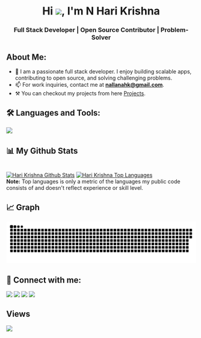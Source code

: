 <h1 align="center">Hi <img src="https://raw.githubusercontent.com/MartinHeinz/MartinHeinz/master/wave.gif" width="30px">, I'm <b>N Hari Krishna</b></h1>
<h3 align="center"><b>Full Stack Developer | Open Source Contributor | Problem-Solver</b></h3>

## About Me:
- 🔭 I am a passionate full stack developer. I enjoy building scalable apps, contributing to open source, and solving challenging problems.  
- 📫 For work inquiries, contact me at **nallanahk@gmail.com**.  
- ⚒️ You can checkout my projects from here <a href="https://harrykblaze.vercel.app" target="_blank">Projects</a>.

## 🛠️ Languages and Tools:
<p>
  <a href="https://skillicons.dev">
    <img src="https://skillicons.dev/icons?i=cpp,python,dart,flutter,react,express,mongodb,firebase,html,css,javascript,git,github,docker,linux,ubuntu,vscode,postman,aws"/>
  </a>
</p>
</div>

## 📊 My Github Stats

   <br/>
<a href="https://github.com/HarryOne01/github-readme-stats"><img alt="Hari Krishna Github Stats" src="https://github-readme-stats-sigma-five-16.vercel.app/api?username=HarryOne01&include_all_commits=true&theme=react&hide_border=true&bg_color=0D1117" /></a>
<a href="https://github.com/HarryOne01/github-readme-stats"><img alt="Hari Krishna Top Languages" src="https://github-readme-stats-sigma-five-16.vercel.app/api/top-langs/?username=HarryOne01&langs_count=20&include_all_commits=true&layout=compact&theme=react&hide_border=true&bg_color=0D1117" /></a>
  <br/>
  <b>Note:</b> Top languages is only a metric of the languages my public code consists of and doesn't reflect experience or skill level.

## 📈 Graph
<p align="left">
   <img src="https://github.com/killshotxd/svgIcons/blob/main/github-contribution-grid-snake.svg" alt="snake">
</p>

## 📧 Connect with me:
<p align="left">
<a href = "https://www.linkedin.com/in/hari-krishna-nallana" target="_main"><img src="https://img.icons8.com/fluent/48/000000/linkedin.png"/></a>
<a href = "https://twitter.com/harrykblaze"><img src="https://img.icons8.com/fluent/48/000000/twitter.png"/></a>
<a href = "https://www.instagram.com/harrykblaze"><img src="https://img.icons8.com/fluent/48/000000/instagram-new.png"/></a>
<a href = "https://www.youtube.com/@harrykblaze"><img src="https://img.icons8.com/color/48/000000/youtube-play.png"/></a>
</p>

## Views
<a href="https://github.com/Meghna-DAS/github-profile-views-counter">
    <img src="https://komarev.com/ghpvc/?username=HarryOne01">
</a>

